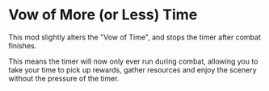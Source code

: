# Vow of More (or Less) Time

This mod slightly alters the "Vow of Time", and stops the timer after combat finishes.

This means the timer will now only ever run during combat, allowing you to take your time to pick up rewards, gather resources and enjoy the scenery without the pressure of the timer.

<!-- Optionally offers configuration options to alter the amount of time given by each tier of the vow per region, to either make the vow more or less challenging. -->
<!-- Offers a configuration option to turn off this new timer behaviour, in case you only want to tweak the numbers of the timer, but not how the vow itself works. -->
